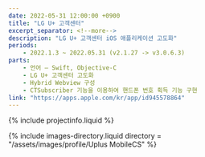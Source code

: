 ```yaml
---
date: 2022-05-31 12:00:00 +0900
title: "LG U+ 고객센터"
excerpt_separator: <!--more-->
description: "LG U+ 고객센터 iOS 애플리케이션 고도화"
periods: 
    - 2022.1.3 ~ 2022.05.31 (v2.1.27 -> v3.0.6.3)
parts:
    - 언어 – Swift, Objective-C
    - LG U+ 고객센터 고도화
    - Hybrid Webview 구성
    - CTSubscriber 기능을 이용하여 핸드폰 번호 획득 기능 구현
link: "https://apps.apple.com/kr/app/id945578864"
---
```


{% include projectinfo.liquid %}

<!--more-->

{% include images-directory.liquid directory = "/assets/images/profile/Uplus MobileCS" %}
